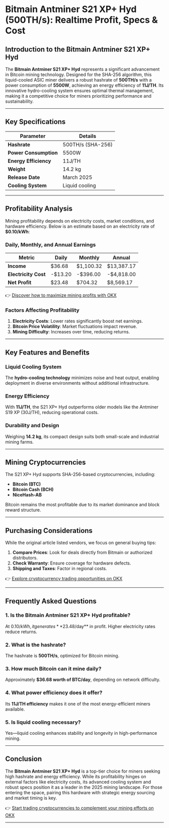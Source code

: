 # Bitmain Antminer S21 XP+ Hyd (500TH/s): Realtime Profit, Specs & Cost  

## Introduction to the Bitmain Antminer S21 XP+ Hyd  

The **Bitmain Antminer S21 XP+ Hyd** represents a significant advancement in Bitcoin mining technology. Designed for the SHA-256 algorithm, this liquid-cooled ASIC miner delivers a robust hashrate of **500TH/s** with a power consumption of **5500W**, achieving an energy efficiency of **11J/TH**. Its innovative hydro-cooling system ensures optimal thermal management, making it a competitive choice for miners prioritizing performance and sustainability.  

---

## Key Specifications  

| **Parameter**          | **Details**                     |  
|------------------------|---------------------------------|  
| **Hashrate**           | 500TH/s (SHA-256)               |  
| **Power Consumption**  | 5500W                            |  
| **Energy Efficiency**  | 11J/TH                          |  
| **Weight**             | 14.2 kg                          |  
| **Release Date**       | March 2025                       |  
| **Cooling System**     | Liquid cooling                   |  

---

## Profitability Analysis  

Mining profitability depends on electricity costs, market conditions, and hardware efficiency. Below is an estimate based on an electricity rate of **$0.10/kWh**:  

### Daily, Monthly, and Annual Earnings  

| **Metric**             | **Daily**   | **Monthly** | **Annual**  |  
|------------------------|-------------|-------------|-------------|  
| **Income**             | $36.68      | $1,100.32   | $13,387.17  |  
| **Electricity Cost**   | -$13.20     | -$396.00    | -$4,818.00  |  
| **Net Profit**         | $23.48      | $704.32     | $8,569.17   |  

👉 [Discover how to maximize mining profits with OKX](https://bit.ly/okx-bonus)  

### Factors Affecting Profitability  
1. **Electricity Costs**: Lower rates significantly boost net earnings.  
2. **Bitcoin Price Volatility**: Market fluctuations impact revenue.  
3. **Mining Difficulty**: Increases over time, reducing returns.  

---

## Key Features and Benefits  

### Liquid Cooling System  
The **hydro-cooling technology** minimizes noise and heat output, enabling deployment in diverse environments without additional infrastructure.  

### Energy Efficiency  
With **11J/TH**, the S21 XP+ Hyd outperforms older models like the Antminer S19 XP (30J/TH), reducing operational costs.  

### Durability and Design  
Weighing **14.2 kg**, its compact design suits both small-scale and industrial mining farms.  

---

## Mining Cryptocurrencies  

The S21 XP+ Hyd supports SHA-256-based cryptocurrencies, including:  
- **Bitcoin (BTC)**  
- **Bitcoin Cash (BCH)**  
- **NiceHash-AB**  

Bitcoin remains the most profitable due to its market dominance and block reward structure.  

---

## Purchasing Considerations  

While the original article listed vendors, we focus on general buying tips:  
1. **Compare Prices**: Look for deals directly from Bitmain or authorized distributors.  
2. **Check Warranty**: Ensure coverage for hardware defects.  
3. **Shipping and Taxes**: Factor in regional costs.  

👉 [Explore cryptocurrency trading opportunities on OKX](https://bit.ly/okx-bonus)  

---

## Frequently Asked Questions  

### 1. Is the Bitmain Antminer S21 XP+ Hyd profitable?  
At $0.10/kWh, it generates **$23.48/day** in profit. Higher electricity rates reduce returns.  

### 2. What is the hashrate?  
The hashrate is **500TH/s**, optimized for Bitcoin mining.  

### 3. How much Bitcoin can it mine daily?  
Approximately **$36.68 worth of BTC/day**, depending on network difficulty.  

### 4. What power efficiency does it offer?  
Its **11J/TH efficiency** makes it one of the most energy-efficient miners available.  

### 5. Is liquid cooling necessary?  
Yes—liquid cooling enhances stability and longevity in high-performance mining.  

---

## Conclusion  

The **Bitmain Antminer S21 XP+ Hyd** is a top-tier choice for miners seeking high hashrate and energy efficiency. While its profitability hinges on external factors like electricity costs, its advanced cooling system and robust specs position it as a leader in the 2025 mining landscape. For those entering the space, pairing this hardware with strategic energy sourcing and market timing is key.  

👉 [Start trading cryptocurrencies to complement your mining efforts on OKX](https://bit.ly/okx-bonus)  

---  
